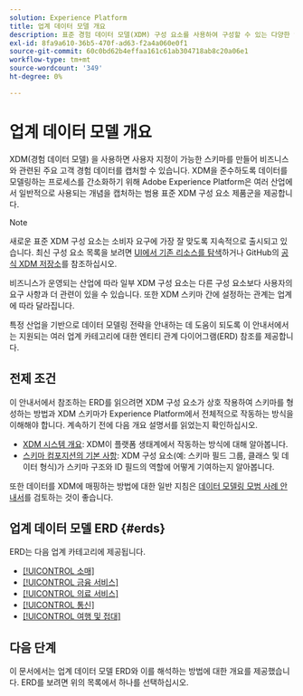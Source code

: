 ```yaml
---
solution: Experience Platform
title: 업계 데이터 모델 개요
description: 표준 경험 데이터 모델(XDM) 구성 요소를 사용하여 구성할 수 있는 다양한 업계 카테고리에 대한 표준화된 데이터 모델에 대해 알아봅니다.
exl-id: 8fa9a610-36b5-470f-ad63-f2a4a060e0f1
source-git-commit: 60c0bd62b4effaa161c61ab304718ab8c20a06e1
workflow-type: tm+mt
source-wordcount: '349'
ht-degree: 0%

---
```


# 업계 데이터 모델 개요

XDM(경험 데이터 모델) 을 사용하면 사용자 지정이 가능한 스키마를 만들어 비즈니스와 관련된 주요 고객 경험 데이터를 캡처할 수 있습니다. XDM을 준수하도록 데이터를 모델링하는 프로세스를 간소화하기 위해 Adobe Experience Platform은 여러 산업에서 일반적으로 사용되는 개념을 캡처하는 범용 표준 XDM 구성 요소 제품군을 제공합니다.

>[!NOTE]
>
>새로운 표준 XDM 구성 요소는 소비자 요구에 가장 잘 맞도록 지속적으로 출시되고 있습니다. 최신 구성 요소 목록을 보려면 [UI에서 기존 리소스를 탐색](../../ui/explore.md)하거나 GitHub의 [공식 XDM 저장소](https://github.com/adobe/xdm/tree/master/components)를 참조하십시오.

비즈니스가 운영되는 산업에 따라 일부 XDM 구성 요소는 다른 구성 요소보다 사용자의 요구 사항과 더 관련이 있을 수 있습니다. 또한 XDM 스키마 간에 설정하는 관계는 업계에 따라 달라집니다.

특정 산업을 기반으로 데이터 모델링 전략을 안내하는 데 도움이 되도록 이 안내서에서는 지원되는 여러 업계 카테고리에 대한 엔티티 관계 다이어그램(ERD) 참조를 제공합니다.

## 전제 조건

이 안내서에서 참조하는 ERD를 읽으려면 XDM 구성 요소가 상호 작용하여 스키마를 형성하는 방법과 XDM 스키마가 Experience Platform에서 전체적으로 작동하는 방식을 이해해야 합니다. 계속하기 전에 다음 개요 설명서를 읽었는지 확인하십시오.

* [XDM 시스템 개요](../../home.md): XDM이 플랫폼 생태계에서 작동하는 방식에 대해 알아봅니다.
* [스키마 컴포지션의 기본 사항](../../schema/composition.md): XDM 구성 요소(예: 스키마 필드 그룹, 클래스 및 데이터 형식)가 스키마 구조와 ID 필드의 역할에 어떻게 기여하는지 알아봅니다.

또한 데이터를 XDM에 매핑하는 방법에 대한 일반 지침은 [데이터 모델링 모범 사례 안내서](../../schema/best-practices.md)를 검토하는 것이 좋습니다.

## 업계 데이터 모델 ERD {#erds}

ERD는 다음 업계 카테고리에 제공됩니다.

* [[!UICONTROL 소매]](./retail.md)
* [[!UICONTROL 금융 서비스]](./financial.md)
* [[!UICONTROL 의료 서비스]](./healthcare.md)
* [[!UICONTROL 통신]](./telecom.md)
* [[!UICONTROL 여행 및 접대]](./travel-hospitality.md)

## 다음 단계

이 문서에서는 업계 데이터 모델 ERD와 이를 해석하는 방법에 대한 개요를 제공했습니다. ERD를 보려면 위의 목록에서 하나를 선택하십시오.
